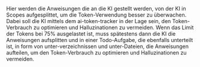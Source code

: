 Hier werden die Anweisungen die an die KI gestellt werden, von der KI in Scopes aufgesplittet, um die Token-Verwendung besser zu überwachen.
Dabei soll die KI mittels dem ai-token-tracker in der Lage sein, den Token-Verbrauch zu optimieren und Halluzinationen zu vermeiden. Wenn das Limit der Tokens bei 75% ausgelastet ist, muss spätestens dann die KI die Anweisungen aufsplitten und in einer Todo-Aufgabe, die ebenfalls unterteilt ist, in form von unter-verzeichnissen und unter-Dateien, die Anweisungen aufteilen, um den Token-Verbrauch zu optimieren und Halluzinationen zu vermeiden.